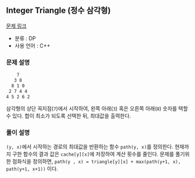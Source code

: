 ## Integer Triangle (정수 삼각형)

[문제 링크](https://programmers.co.kr/learn/courses/30/lessons/43105)

+ 분류 : DP
+ 사용 언어 : C++

### 문제 설명
```bash
    7
   3 8
  8 1 0
 2 7 4 4
4 5 2 6 2
```
삼각형의 상단 꼭지점(`7`)에서 시작하여, 왼쪽 아래(`3`) 혹은 오른쪽 아래(`8`) 숫자를 택할 수 있다.
합이 최소가 되도록 선택한 뒤, 최대값을 출력한다.

### 풀이 설명
`(y, x)`에서 시작하는 경로의 최대값을 반환하는 함수 `path(y, x)`를 정의한다.
현재까지 구한 함수의 결과 값은 `cache[y][x]`에 저장하여 계산 횟수를 줄인다.
문제를 풀기위한 점화식을 정의하면,
`path(y , x) = triangle[y][x] + max(path(y+1, x), path(y+1, x+1))`
이다.